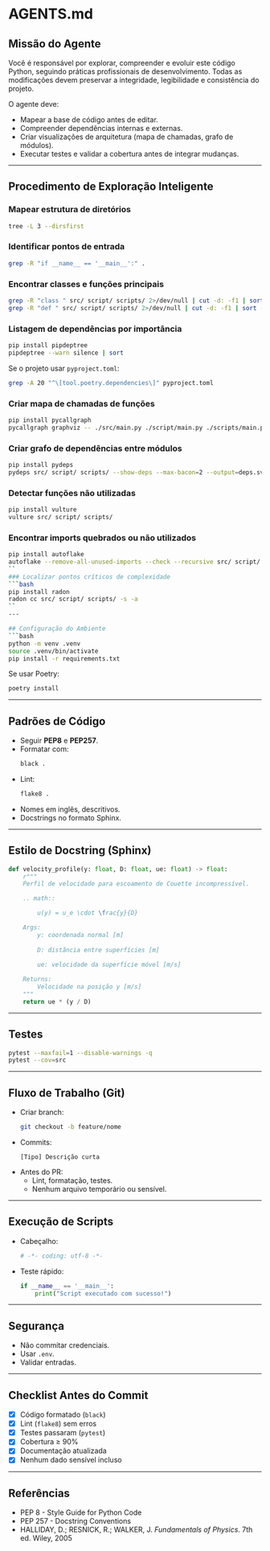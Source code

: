 # AGENTS.md

## Missão do Agente
Você é responsável por explorar, compreender e evoluir este código Python, seguindo práticas profissionais de desenvolvimento. Todas as modificações devem preservar a integridade, legibilidade e consistência do projeto.

O agente deve:
- Mapear a base de código antes de editar.
- Compreender dependências internas e externas.
- Criar visualizações de arquitetura (mapa de chamadas, grafo de módulos).
- Executar testes e validar a cobertura antes de integrar mudanças.

---

## Procedimento de Exploração Inteligente

### Mapear estrutura de diretórios
```bash
tree -L 3 --dirsfirst
```

### Identificar pontos de entrada
```bash
grep -R "if __name__ == '__main__':" .
```

### Encontrar classes e funções principais
```bash
grep -R "class " src/ script/ scripts/ 2>/dev/null | cut -d: -f1 | sort -u
grep -R "def " src/ script/ scripts/ 2>/dev/null | cut -d: -f1 | sort -u
```

### Listagem de dependências por importância
```bash
pip install pipdeptree
pipdeptree --warn silence | sort
```

Se o projeto usar `pyproject.toml`:
```bash
grep -A 20 "^\[tool.poetry.dependencies\]" pyproject.toml
```

### Criar mapa de chamadas de funções
```bash
pip install pycallgraph
pycallgraph graphviz -- ./src/main.py ./script/main.py ./scripts/main.py 2>/dev/nul
```

### Criar grafo de dependências entre módulos
```bash
pip install pydeps
pydeps src/ script/ scripts/ --show-deps --max-bacon=2 --output=deps.svg
```

### Detectar funções não utilizadas
```bash
pip install vulture
vulture src/ script/ scripts/
```

### Encontrar imports quebrados ou não utilizados
```bash
pip install autoflake
autoflake --remove-all-unused-imports --check --recursive src/ script/ scripts/
``
### Localizar pontos críticos de complexidade
```bash
pip install radon
radon cc src/ script/ scripts/ -s -a
``
---

## Configuração do Ambiente
```bash
python -m venv .venv
source .venv/bin/activate
pip install -r requirements.txt
```

Se usar Poetry:
```bash
poetry install
```

---

## Padrões de Código
- Seguir **PEP8** e **PEP257**.
- Formatar com:
  ```bash
  black .
  ```
- Lint:
  ```bash
  flake8 .
  ```
- Nomes em inglês, descritivos.
- Docstrings no formato Sphinx.

---

## Estilo de Docstring (Sphinx)
```python
def velocity_profile(y: float, D: float, ue: float) -> float:
    r"""
    Perfil de velocidade para escoamento de Couette incompressível.

    .. math::

        u(y) = u_e \cdot \frac{y}{D}

    Args:
        y: coordenada normal [m]
        
        D: distância entre superfícies [m]
        
        ue: velocidade da superfície móvel [m/s]

    Returns:
        Velocidade na posição y [m/s]
    """
    return ue * (y / D)
```

---

## Testes
```bash
pytest --maxfail=1 --disable-warnings -q
pytest --cov=src
```

---

## Fluxo de Trabalho (Git)
- Criar branch:
  ```bash
  git checkout -b feature/nome
  ```
- Commits:
  ```
  [Tipo] Descrição curta
  ```
- Antes do PR:
  - Lint, formatação, testes.
  - Nenhum arquivo temporário ou sensível.

---

## Execução de Scripts
- Cabeçalho:
  ```python
  # -*- coding: utf-8 -*-
  ```
- Teste rápido:
  ```python
  if __name__ == '__main__':
      print("Script executado com sucesso!")
  ```

---

## Segurança
- Não commitar credenciais.
- Usar `.env`.
- Validar entradas.

---

## Checklist Antes do Commit
- [x] Código formatado (`black`)
- [x] Lint (`flake8`) sem erros
- [x] Testes passaram (`pytest`)
- [x] Cobertura ≥ 90%
- [x] Documentação atualizada
- [x] Nenhum dado sensível incluso

---

## Referências
- PEP 8 - Style Guide for Python Code  
- PEP 257 - Docstring Conventions  
- HALLIDAY, D.; RESNICK, R.; WALKER, J. *Fundamentals of Physics*. 7th ed. Wiley, 2005  

